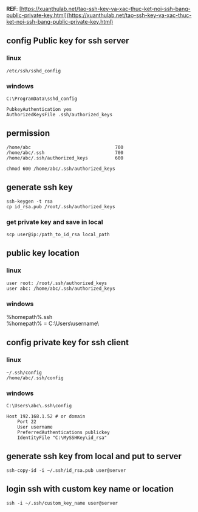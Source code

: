 **REF**: [https://xuanthulab.net/tao-ssh-key-va-xac-thuc-ket-noi-ssh-bang-public-private-key.html](https://xuanthulab.net/tao-ssh-key-va-xac-thuc-ket-noi-ssh-bang-public-private-key.html)


## config Public key for ssh server
### linux
```
/etc/ssh/sshd_config 
```
### windows
```
C:\ProgramData\sshd_config
```
```
PubkeyAuthentication yes
AuthorizedKeysFile .ssh/authorized_keys
```

## permission
```
/home/abc                               700
/home/abc/.ssh                          700
/home/abc/.ssh/authorized_keys          600
```
```
chmod 600 /home/abc/.ssh/authorized_keys
```

## generate ssh key
```
ssh-keygen -t rsa
cp id_rsa.pub /root/.ssh/authorized_keys
```
### get private key and save in local
```
scp user@ip:/path_to_id_rsa local_path
```

## public key location
### linux
```
user root: /root/.ssh/authorized_keys
user abc: /home/abc/.ssh/authorized_keys
```
### windows
%homepath%\.ssh\
%homepath% = C:\Users\username\

## config private key for ssh client
### linux
```
~/.ssh/config
/home/abc/.ssh/config
```
### windows
```
C:\Users\abc\.ssh\config
```

```
Host 192.168.1.52 # or domain
    Port 22
    User username
    PreferredAuthentications publickey
    IdentityFile "C:\MySSHKey\id_rsa"
```

## generate ssh key from local and put to server
```
ssh-copy-id -i ~/.ssh/id_rsa.pub user@server
```

## login ssh with custom key name or location
```
ssh -i ~/.ssh/custom_key_name user@server
```